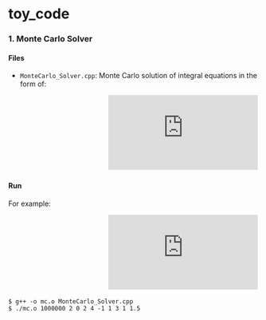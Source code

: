 # toy_code

### 1. Monte Carlo Solver

#### Files

* ```MonteCarlo_Solver.cpp```: Monte Carlo solution of integral equations in the form of:

&nbsp;&nbsp;&nbsp;&nbsp;&nbsp;&nbsp;&nbsp;&nbsp;&nbsp;&nbsp;&nbsp;&nbsp;&nbsp;&nbsp;&nbsp;&nbsp;
&nbsp;&nbsp;&nbsp;&nbsp;&nbsp;&nbsp;&nbsp;&nbsp;&nbsp;&nbsp;&nbsp;&nbsp;&nbsp;&nbsp;&nbsp;&nbsp;
&nbsp;&nbsp;&nbsp;&nbsp;&nbsp;&nbsp;&nbsp;&nbsp;&nbsp;&nbsp;&nbsp;&nbsp;&nbsp;&nbsp;&nbsp;&nbsp;
![equation](http://latex.codecogs.com/gif.latex?I%3D%5Cint_%7Bx_1%7D%5E%7Bx_2%7D%5Cint_%7By_1%7D%5E%7By_2%7D%5Cint_%7Bz_1%7D%5E%7Bz_2%7Dx%5E%7Bx_0%7Dy%5E%7By_0%7D&plus;%7Bz_0%7De%5E%7B-z%7Ddxdydz)

#### Run

For example:

&nbsp;&nbsp;&nbsp;&nbsp;&nbsp;&nbsp;&nbsp;&nbsp;&nbsp;&nbsp;&nbsp;&nbsp;&nbsp;&nbsp;&nbsp;&nbsp;
&nbsp;&nbsp;&nbsp;&nbsp;&nbsp;&nbsp;&nbsp;&nbsp;&nbsp;&nbsp;&nbsp;&nbsp;&nbsp;&nbsp;&nbsp;&nbsp;
&nbsp;&nbsp;&nbsp;&nbsp;&nbsp;&nbsp;&nbsp;&nbsp;&nbsp;&nbsp;&nbsp;&nbsp;&nbsp;&nbsp;&nbsp;&nbsp;
![equation](http://latex.codecogs.com/gif.latex?%24%24I%3D%5Cint_%7B0%7D%5E%7B2%7D%5Cint_%7B-1%7D%5E%7B1%7D%5Cint_%7B1%7D%5E%7B1.5%7Dx%5E%7B2%7Dy%5E%7B4%7D&plus;%7B3%7De%5E%7B-z%7Ddxdydz%24%24)

```
$ g++ -o mc.o MonteCarlo_Solver.cpp 
$ ./mc.o 1000000 2 0 2 4 -1 1 3 1 1.5
```

